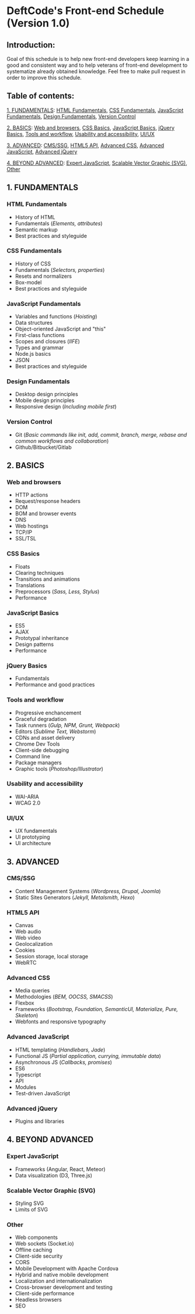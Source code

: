 # DeftCode's Front-end Schedule (Version 1.0)

## Introduction:
Goal of this schedule is to help new front-end developers keep learning in a good and consistent way and to help veterans
of front-end development to systematize already obtained knowledge. Feel free to make pull request in order to improve
this schedule.

## Table of contents:
[1. FUNDAMENTALS](https://github.com/DeftCode-IT/DeftCode-s-Front-end-Schedule#1-fundamentals):
[HTML Fundamentals](https://github.com/DeftCode-IT/DeftCode-s-Front-end-Schedule#html-fundamentals),
[CSS Fundamentals](https://github.com/DeftCode-IT/DeftCode-s-Front-end-Schedule#css-fundamentals),
[JavaScript Fundamentals](https://github.com/DeftCode-IT/DeftCode-s-Front-end-Schedule#javascript-fundamentals),
[Design Fundamentals](https://github.com/DeftCode-IT/DeftCode-s-Front-end-Schedule#design-fundamentals),
[Version Control](https://github.com/DeftCode-IT/DeftCode-s-Front-end-Schedule#version-control)

[2. BASICS](https://github.com/DeftCode-IT/DeftCode-s-Front-end-Schedule#2-basics):
[Web and browsers](https://github.com/DeftCode-IT/DeftCode-s-Front-end-Schedule#web-and-browsers),
[CSS Basics](https://github.com/DeftCode-IT/DeftCode-s-Front-end-Schedule#css-basics),
[JavaScript Basics](https://github.com/DeftCode-IT/DeftCode-s-Front-end-Schedule#javascript-basics),
[jQuery Basics](https://github.com/DeftCode-IT/DeftCode-s-Front-end-Schedule#jquery-basics),
[Tools and workflow](https://github.com/DeftCode-IT/DeftCode-s-Front-end-Schedule#tools-and-workflow),
[Usability and accessibility](https://github.com/DeftCode-IT/DeftCode-s-Front-end-Schedule#usability-and-accessibility),
[UI/UX](https://github.com/DeftCode-IT/DeftCode-s-Front-end-Schedule#uiux)

[3. ADVANCED](https://github.com/DeftCode-IT/DeftCode-s-Front-end-Schedule#3-advanced):
[CMS/SSG](https://github.com/DeftCode-IT/DeftCode-s-Front-end-Schedule#cmsssg),
[HTML5 API](https://github.com/DeftCode-IT/DeftCode-s-Front-end-Schedule#html5-api),
[Advanced CSS](https://github.com/DeftCode-IT/DeftCode-s-Front-end-Schedule#advanced-css),
[Advanced JavaScript](https://github.com/DeftCode-IT/DeftCode-s-Front-end-Schedule#advanced-javascript),
[Advanced jQuery](https://github.com/DeftCode-IT/DeftCode-s-Front-end-Schedule#advanced-jquery)

[4. BEYOND ADVANCED](https://github.com/DeftCode-IT/DeftCode-s-Front-end-Schedule#4-beyond-advanced):
[Expert JavaScript](https://github.com/DeftCode-IT/DeftCode-s-Front-end-Schedule#expert-javascript),
[Scalable Vector Graphic (SVG)](https://github.com/DeftCode-IT/DeftCode-s-Front-end-Schedule#scalable-vector-graphic-svg),
[Other](https://github.com/DeftCode-IT/DeftCode-s-Front-end-Schedule#other)


## 1. FUNDAMENTALS
### HTML Fundamentals
* History of HTML
* Fundamentals (*Elements, attributes*)
* Semantic markup
* Best practices and styleguide

### CSS Fundamentals
* History of CSS
* Fundamentals (*Selectors, properties*)
* Resets and normalizers
* Box-model
* Best practices and styleguide

### JavaScript Fundamentals
* Variables and functions (*Hoisting*)
* Data structures
* Object-oriented JavaScript and "this"
* First-class functions
* Scopes and closures (*IIFE*)
* Types and grammar
* Node.js basics
* JSON
* Best practices and styleguide

### Design Fundamentals
* Desktop design principles
* Mobile design principles
* Responsive design (*Including mobile first*)

### Version Control
* Git (*Basic commands like init, add, commit, branch, merge, rebase and common workflows and collaboration*)
* Github/Bitbucket/Gitlab


## 2. BASICS
### Web and browsers
* HTTP actions
* Request/response headers
* DOM
* BOM and browser events
* DNS
* Web hostings
* TCP/IP
* SSL/TSL

### CSS Basics
* Floats
* Clearing techniques
* Transitions and animations
* Translations
* Preprocessors (*Sass, Less, Stylus*)
* Performance

### JavaScript Basics
* ES5
* AJAX
* Prototypal inheritance
* Design patterns
* Performance

### jQuery Basics
* Fundamentals
* Performance and good practices

### Tools and workflow
* Progressive enchancement
* Graceful degradation
* Task runners (*Gulp, NPM, Grunt, Webpack*)
* Editors (*Sublime Text, Webstorm*)
* CDNs and asset delivery
* Chrome Dev Tools
* Client-side debugging
* Command line
* Package managers
* Graphic tools (*Photoshop/Illustrator*)

### Usability and accessibility
* WAI-ARIA
* WCAG 2.0

### UI/UX
* UX fundamentals
* UI prototyping
* UI architecture


## 3. ADVANCED
### CMS/SSG
* Content Management Systems (*Wordpress, Drupal, Joomla*)
* Static Sites Generators (*Jekyll, Metalsmith, Hexo*)

### HTML5 API
* Canvas
* Web audio
* Web video
* Geolocalization
* Cookies
* Session storage, local storage
* WebRTC

### Advanced CSS
* Media queries
* Methodologies (*BEM, OOCSS, SMACSS*)
* Flexbox
* Frameworks (*Bootstrap, Foundation, SemanticUI, Materialize, Pure, Skeleton*)
* Webfonts and responsive typography

### Advanced JavaScript
* HTML templating (*Handlebars, Jade*)
* Functional JS (*Partial application, currying, immutable data*)
* Asynchronous JS (*Callbacks, promises*)
* ES6
* Typescript
* API
* Modules
* Test-driven JavaScript

### Advanced jQuery
* Plugins and libraries

## 4. BEYOND ADVANCED
### Expert JavaScript
* Frameworks (Angular, React, Meteor)
* Data visualization (D3, Three.js)

### Scalable Vector Graphic (SVG)
* Styling SVG
* Limits of SVG

### Other
* Web components
* Web sockets (Socket.io)
* Offline caching
* Client-side security
* CORS
* Mobile Development with Apache Cordova
* Hybrid and native mobile development
* Localization and internationalization
* Cross-browser development and testing
* Client-side performance
* Headless browsers
* SEO


